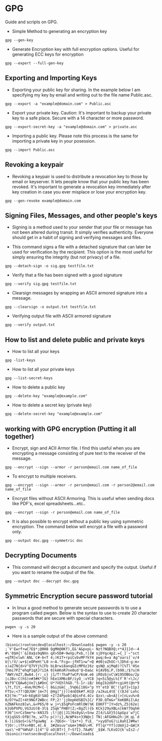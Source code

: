 # GPG
Guide and scripts on GPG.

- Simple Method to generating an encryption key
```
gpg --gen-key
```
- Generate Encryption key with full encryption options. Useful for generating ECC keys for encryption

```
gpg --expert --full-gen-key
```
## Exporting and Importing Keys
- Exporting your public key for sharing. In the example below I am specifying my key by email and writing out to the file name Public.asc.
```
gpg --export -a "example@domain.com" > Public.asc
```
- Export your private key. Caution: It's important to backup your private key to a safe place. Secure with a 14 character or more password.
```
gpg --export-secret-key -a "example@domain.com" > private.asc
```
- Importing a public key. Please note this process is the same for importing a private key in your posession.
```
gpg --import Public.asc
```
## Revoking a keypair
- Revoking a keypair is used to distribute a revocation key to those by email or keyserver. It lets people know that your public key has been revoked. 
It's important to generate a revocation key immediately after key creation in case you ever misplace or lose your encryption key.
```
gpg --gen-revoke example@domain.com
```
## Signing Files, Messages, and other people's keys
- Signing is a method used to your sender that your file or message has not been altered during transit. It simply verifies
authenticity. Everyone should get in a habit of signing and verifying messages and files. 

- This command signs a file with a detached signature that can later be used for verification by the recipient. 
This option is the most useful for simply ensuring the integrity (but not privacy) of a file.
```
gpg --detach-sign -o sig.gpg testfile.txt
```
- Verify that a file has been signed with a good signature
```
gpg --verify sig.gpg testfile.txt
```
- Clearsign messages by wrapping an ASCII armored signature into a message. 
```
gpg --clearsign -o output.txt testfile.txt
```
- Verifying output file with ASCII armored signature
```
gpg --verify output.txt
```

## How to list and delete public and private keys

- How to list all your keys
```
gpg -list-keys
```

- How to list all your private keys
```
gpg --list-secret-keys
```

- How to delete a public key
```
gpg --delete-key "example@example.com"
```

- How to delete a secret key (private key)
```
gpg --delete-secret-key "example@example.com"
```

## working with GPG encryption (Putting it all together)
- Encrypt, sign and ACII Armor file. I find this useful when you are encrypting a message consisting of pure text to the receiver of the message. 
```
gpg --encrypt --sign --armor -r person@email.com name_of_file
```
- To encrypt to multiple receivers. 
```
gpg --encrypt --sign --armor -r person@email.com -r person2@email.com name_of_file
```
- Encrypt files without ASCII Armoring. This is useful when sending docs like PDF's, excel spreadsheets...etc..
```
gpg --encrypt --sign -r person@email.com name_of_file
```
- It is also possible to encrypt without a public key using symmetric encryption. The command below will encrypt a file with a password only. 
```
gpg --output doc.gpg --symmetric doc
```
## Decrypting Documents
- This command will decrypt a document and specify the output. Useful if you want to rename the output of the file. 
```
gpg --output doc --decrypt doc.gpg
```
## Symmetric Encryption secure password tutorial
- In linux a good method to generate secure passwords is to use a program called pwgen. Below is the syntax to use to create 20 character passwords that are secure with special characters. 
```
pwgen -y -s 20
```
- Here is a sample output of the above command:
```
(bionic)rootsecdev@localhost:~/Downloads$ pwgen -y -s 20
;`V'Ewrf+wC?E$*;@0H8 QgMH@0Kf),E&'A&pvpL~ Nzt?NQBXQ;r*4J1]d~-4
#\'0$H{!`&[8a$s9qNXn qX>5D#~9wVp;Pxb,!|[W sjDYqc4p2.={_]`~"sct
=qTR}xlwh`ANL`C#-6<T 4;)K1T+rpiCvbvMF?kY4 pwq:6=a`Ag^oars]`v/4
U|\!V/:w+$|eOPeH("L0 n~A."Fcg=-jfHT1>w^<Q #d0|oZhOC~\]Dhd-g:m>
x)aZ7N{d>V"Q7VYj%[Fb bLBrwi8anqGIcMPOz}6z qsN@_ajMq8)?[%Tl'HSe
[hmi7PZ"ehqP1qXJ?iIA 0}kAKoR7ne0ud'Q~Da&c k{AV0$;P,(b98;/$?u|H
^AWY/mZ7,BwA4.{r:_c} j1/T!?haP?wCP/6sW.e6 iROzbjvC\W195OBGo/2p
|cJBv:C(hS)n#3#K*]G} hEe1XM6cBF/iyO_:vYC8 }q<5i5@yL%[f`R'<\Jc/
Wsf9^CQAw6jVe]\$#DnC U*?VEhlhGD."5-1r-iB/ b6g[b2d6PrcgiHt(@n*9
\7t,TiY,-4nm/RCM<{-l 8&iz&kC_.5%@&[18G>^p YY'etD`BC'(\pT}>11pJ
FTSv;<7?!QDJUH'|m<7{ @4g]"j})]4nEOk#f.KC@ /aJkuL4tE`{(8Jd`Lohc
K3{?m:^"x4~kEgKd!SAO +Z!Z4Ppob[4@inFd.4Cv Qzx\-ub<A}|>[nLvu%>8
0/O?YwZ[+4t9NGf2WBcc FP;2!'jjOepHdSBI%]C/ P3D.QTm&+^XeKBRiI\Az
nZNAFknz8[w\,&<P65/0 w_j+\$5qPoFcmRlOW(%K E8KFT"]Y>dz%,Z5|62e|
k}UbPXPU,VG3zU)B-3l$ 2Sqk"FHBY(Z;<8gZl){b KCk}29yXBLn[kW?7OqhH
F36^|nrCz5me*o-kN3J5 ;l!|@||J1]6s8y&\<Snw Z[4/L&V}5|&pGpz`w?jC
tXjqSG5:OfB(?m,_w77u p()!i},NcWP4s+33N@c] TN|:AFGHHu2h:jH_qL`d
6-)i|G$oS<)&?fguwNg` x-7QEd<-'l$x*+}_f\E_ ">yyQToG)\L8ahIJ#Rw!
Y}Or:;(fFx>RBt,4{.6_ 3#Zmsuv"x&m+}Mmb\>M. FT|qr*Yf[cUmXj2~&W|X
uws\'+8^%W%&F:1[4"'U oO|BTr]_f~S?I}.7AaM/ _$$W.?LKsOJ{k'uIs2-/
(bionic)rootsecdev@localhost:~/Downloads$ 
```
